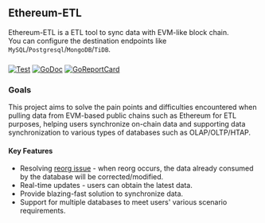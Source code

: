 ## Ethereum-ETL

Ethereum-ETL is a ETL tool to sync data with EVM-like block chain.  
You can configure the destination endpoints like `MySQL`/`Postgresql`/`MongoDB`/`TiDB`.  

### 
[![Test](https://github.com/fenghaojiang/ethereum-etl/actions/workflows/go.yml/badge.svg?branch=main)](https://github.com/fenghaojiang/ethereum-etl/actions/workflows/go.yml)
[![GoDoc](https://godoc.org/github.com/fenghaojiang/ethereum-etl?status.png)](https://godoc.org/github.com/fenghaojiang/ethereum-etl)
[![GoReportCard](https://goreportcard.com/badge/github.com/fenghaojiang/ethereum-etl)](https://goreportcard.com/report/github.com/fenghaojiang/ethereum-etl)


### Goals  

This project aims to solve the pain points and difficulties encountered when pulling data from EVM-based public chains such as Ethereum for ETL purposes, helping users synchronize on-chain data and supporting data synchronization to various types of databases such as OLAP/OLTP/HTAP.  

#### Key Features 

- Resolving [reorg issue](https://www.alchemy.com/overviews/what-is-a-reorg) - when reorg occurs, the data already consumed by the database will be corrected/modified.
- Real-time updates - users can obtain the latest data.
- Provide blazing-fast solution to synchronize data.
- Support for multiple databases to meet users' various scenario requirements.